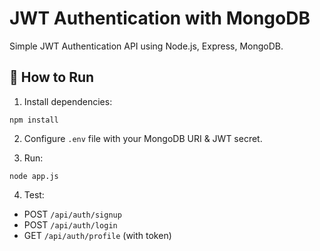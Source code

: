 # JWT Authentication with MongoDB

Simple JWT Authentication API using Node.js, Express, MongoDB.

## 🚀 How to Run

1. Install dependencies:
```
npm install
```

2. Configure `.env` file with your MongoDB URI & JWT secret.

3. Run:
```
node app.js
```

4. Test:
- POST `/api/auth/signup`
- POST `/api/auth/login`
- GET `/api/auth/profile` (with token)
